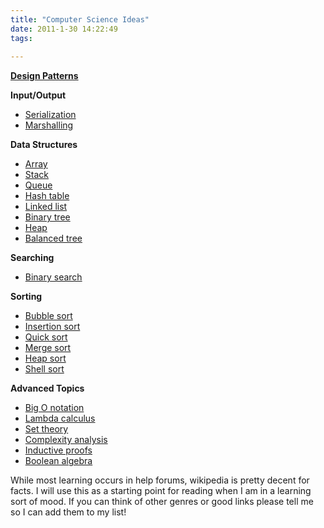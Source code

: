 ```yaml
---
title: "Computer Science Ideas"
date: 2011-1-30 14:22:49
tags:
  
---
```



**[Design Patterns](https://secure.wikimedia.org/wikipedia/en/wiki/Design_pattern_%28computer_science%29)**

**Input/Output**

- [Serialization](http://en.wikipedia.org/wiki/Serialization)
- [Marshalling](http://en.wikipedia.org/wiki/Marshalling_%28computer_science%29)

**Data Structures**

- [Array](http://en.wikipedia.org/wiki/Array)
- [Stack](http://en.wikipedia.org/wiki/Stack_%28data_structure%29)
- [Queue](http://en.wikipedia.org/wiki/Queue_%28data_structure%29)
- [ Hash table](http://en.wikipedia.org/wiki/Hash_table)
- [Linked list](http://en.wikipedia.org/wiki/Linked_list)
- [Binary tree](http://en.wikipedia.org/wiki/Binary_tree)
- [Heap](http://en.wikipedia.org/wiki/Heap_%28data_structure%29)
- [ Balanced tree](http://en.wikipedia.org/wiki/Balanced_tree)

**Searching**

- [Binary search](http://en.wikipedia.org/wiki/Binary_search)

**Sorting**

- [Bubble sort](http://en.wikipedia.org/wiki/Bubble_sort)
- [ Insertion sort](http://en.wikipedia.org/wiki/Insertion_sort)
- [Quick sort](http://en.wikipedia.org/wiki/Quick_sort)
- [Merge sort](http://en.wikipedia.org/wiki/Merge_sort)
- [Heap sort](http://en.wikipedia.org/wiki/Heap_sort)
- [Shell sort](http://en.wikipedia.org/wiki/Shell_sort)

**Advanced Topics**

- [Big O notation](http://en.wikipedia.org/wiki/Big_O_notation)
- [ Lambda calculus](http://en.wikipedia.org/wiki/Lambda_calculus)
- [Set theory](http://en.wikipedia.org/wiki/Set_theory)
- [ Complexity analysis](http://en.wikipedia.org/wiki/Complexity_analysis)
- [Inductive proofs](http://en.wikipedia.org/wiki/Inductive_proof)
- [ Boolean algebra](http://en.wikipedia.org/wiki/Boolean_algebra_%28logic%29)

While most learning occurs in help forums, wikipedia is pretty decent for facts. I will use this as a starting point for reading when I am in a learning sort of mood. If you can think of other genres or good links please tell me so I can add them to my list!


